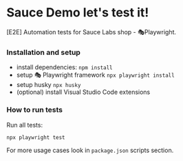 # Sauce Demo let's test it!

[E2E] Automation tests for Sauce Labs shop - 🎭Playwright.

### Installation and setup

- install dependencies: `npm install`
- setup 🎭 Playwright framework `npx playwright install`
- setup husky `npx husky`
- (optional) install Visual Studio Code extensions

### How to run tests

Run all tests:

```
npx playwright test
```

For more usage cases look in `package.json` scripts section.
